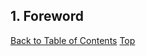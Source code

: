 ## 1. Foreword <a name="top"></a>

[Back to Table of Contents](/docs/v1.0.0/en/toc-en.md)
[Top](#1-foreword)